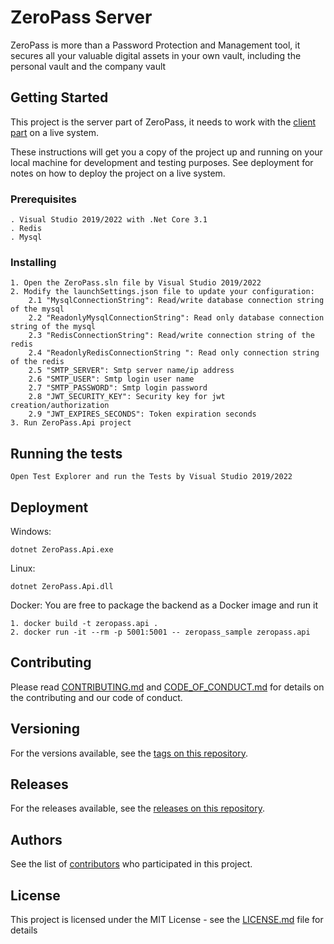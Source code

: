 # ZeroPass Server

ZeroPass is more than a Password Protection and Management tool, it secures all your valuable digital assets in your own vault, including the personal vault and the company vault

## Getting Started

This project is the server part of ZeroPass, it needs to work with the [client part](https://github.com/metaguardpte/ZeroPass-Client) on a live system. 

These instructions will get you a copy of the project up and running on your local machine for development and testing purposes. See deployment for notes on how to deploy the project on a live system.

### Prerequisites

```
. Visual Studio 2019/2022 with .Net Core 3.1
. Redis
. Mysql
```

### Installing

```
1. Open the ZeroPass.sln file by Visual Studio 2019/2022
2. Modify the launchSettings.json file to update your configuration:
    2.1 "MysqlConnectionString": Read/write database connection string of the mysql
    2.2 "ReadonlyMysqlConnectionString": Read only database connection string of the mysql
    2.3 "RedisConnectionString": Read/write connection string of the redis
    2.4 "ReadonlyRedisConnectionString ": Read only connection string of the redis
    2.5 "SMTP_SERVER": Smtp server name/ip address
    2.6 "SMTP_USER": Smtp login user name
    2.7 "SMTP_PASSWORD": Smtp login password
    2.8 "JWT_SECURITY_KEY": Security key for jwt creation/authorization
    2.9 "JWT_EXPIRES_SECONDS": Token expiration seconds
3. Run ZeroPass.Api project
```
## Running the tests

```
Open Test Explorer and run the Tests by Visual Studio 2019/2022
```

## Deployment

Windows:
```
dotnet ZeroPass.Api.exe
```
Linux:
```
dotnet ZeroPass.Api.dll
```
Docker:
You are free to package the backend as a Docker image and run it
```
1. docker build -t zeropass.api . 
2. docker run -it --rm -p 5001:5001 -- zeropass_sample zeropass.api
```
## Contributing

Please read [CONTRIBUTING.md](CONTRIBUTING.md) and [CODE_OF_CONDUCT.md](CODE_OF_CONDUCT.md) for details on the contributing and our code of conduct.

## Versioning

For the versions available, see the [tags on this repository](https://github.com/metaguardpte/ZeroPass-Server/tags). 

## Releases

For the releases available, see the [releases on this repository](https://github.com/metaguardpte/ZeroPass-Server/releases). 

## Authors

See the list of [contributors](https://github.com/metaguardpte/ZeroPass-Server/contributors) who participated in this project.

## License

This project is licensed under the MIT License - see the [LICENSE.md](LICENSE.md) file for details
